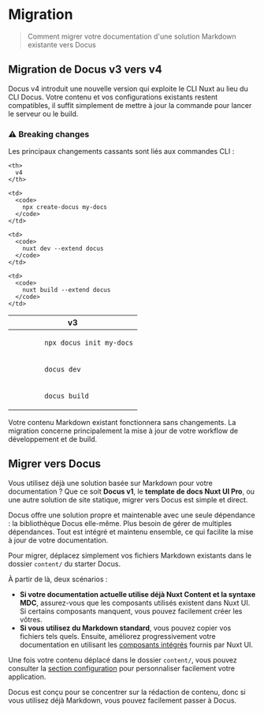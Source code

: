 # Migration

> Comment migrer votre documentation d'une solution Markdown existante vers Docus

## **Migration de Docus v3 vers v4**

Docus v4 introduit une nouvelle version qui exploite le CLI Nuxt au lieu du CLI Docus. Votre contenu et vos configurations existants restent compatibles, il suffit simplement de mettre à jour la commande pour lancer le serveur ou le build.

### ⚠️ Breaking changes

Les principaux changements cassants sont liés aux commandes CLI :

<table>
<thead>
  <tr>
    <th>
      v3
    </th>
    
    <th>
      v4
    </th>
  </tr>
</thead>

<tbody>
  <tr>
    <td>
      <code>
        npx docus init my-docs
      </code>
    </td>
    
    <td>
      <code>
        npx create-docus my-docs
      </code>
    </td>
  </tr>
  
  <tr>
    <td>
      <code>
        docus dev
      </code>
    </td>
    
    <td>
      <code>
        nuxt dev --extend docus
      </code>
    </td>
  </tr>
  
  <tr>
    <td>
      <code>
        docus build
      </code>
    </td>
    
    <td>
      <code>
        nuxt build --extend docus
      </code>
    </td>
  </tr>
</tbody>
</table>

<prose-tip>

Votre contenu Markdown existant fonctionnera sans changements. La migration concerne principalement la mise à jour de votre workflow de développement et de build.

</prose-tip>

## **Migrer vers Docus**

Vous utilisez déjà une solution basée sur Markdown pour votre documentation ? Que ce soit **Docus v1**, le **template de docs Nuxt UI Pro**, ou une autre solution de site statique, migrer vers Docus est simple et direct.

Docus offre une solution propre et maintenable avec une seule dépendance : la bibliothèque Docus elle-même. Plus besoin de gérer de multiples dépendances. Tout est intégré et maintenu ensemble, ce qui facilite la mise à jour de votre documentation.

Pour migrer, déplacez simplement vos fichiers Markdown existants dans le dossier `content/` du starter Docus.

À partir de là, deux scénarios :

- **Si votre documentation actuelle utilise déjà Nuxt Content et la syntaxe MDC**, assurez-vous que les composants utilisés existent dans Nuxt UI. Si certains composants manquent, vous pouvez facilement créer les vôtres.
- **Si vous utilisez du Markdown standard**, vous pouvez copier vos fichiers tels quels. Ensuite, améliorez progressivement votre documentation en utilisant les [composants intégrés](/fr/essentials/components) fournis par Nuxt UI.

Une fois votre contenu déplacé dans le dossier `content/`, vous pouvez consulter la [section configuration](/fr/concepts/configuration) pour personnaliser facilement votre application.

Docus est conçu pour se concentrer sur la rédaction de contenu, donc si vous utilisez déjà Markdown, vous pouvez facilement passer à Docus.
